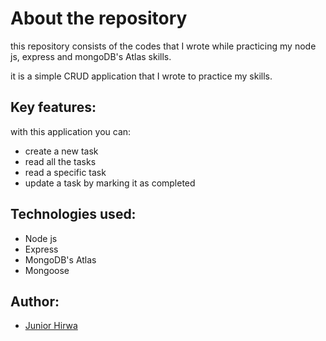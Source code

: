# About the repository

this repository consists of the codes that I wrote while practicing my node js, express and mongoDB's Atlas skills.

it is a simple CRUD application that I wrote to practice my skills.

##  Key features: 
 with this application you can:
- create a new task
- read all the tasks
- read a specific task
- update a task by marking it as completed

## Technologies used:
- Node js
- Express
- MongoDB's Atlas
- Mongoose

## Author: 
- [Junior Hirwa](https://github.com/HIRWA13)